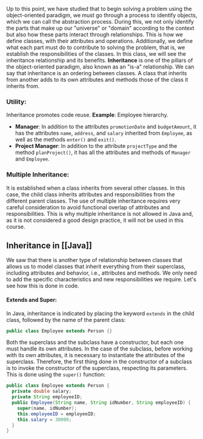 Up to this point, we have studied that to begin solving a problem using the object-oriented paradigm, we must go through a process to identify objects, which we can call the abstraction process. During this, we not only identify the parts that make up our "universe" or "domain" according to the context but also how these parts interact through relationships. This is how we define classes, with their attributes and operations. Additionally, we define what each part must do to contribute to solving the problem, that is, we establish the responsibilities of the classes. In this class, we will see the inheritance relationship and its benefits.
**Inheritance** is one of the pillars of the object-oriented paradigm, also known as an "is-a" relationship. We can say that inheritance is an ordering between classes. A class that inherits from another adds to its own attributes and methods those of the class it inherits from.
### Utility:
Inheritance promotes code reuse.
**Example**: Employee hierarchy.
- **Manager**: In addition to the attributes `promotionDate` and `budgetAmount`, it has the attributes `name`, `address`, and `salary` inherited from `Employee`, as well as the methods `enter()` and `exit()`.
- **Project Manager**: In addition to the attribute `projectType` and the method `planProject()`, it has all the attributes and methods of `Manager` and `Employee`.
### Multiple Inheritance:
It is established when a class inherits from several other classes. In this case, the child class inherits attributes and responsibilities from the different parent classes. The use of multiple inheritance requires very careful consideration to avoid functional overlap of attributes and responsibilities. This is why multiple inheritance is not allowed in Java and, as it is not considered a good design practice, it will not be used in this course.
## Inheritance in [[Java]]
We saw that there is another type of relationship between classes that allows us to model classes that inherit everything from their superclass, including attributes and behavior, i.e., attributes and methods. We only need to add the specific characteristics and new responsibilities we require. Let's see how this is done in code.
#### Extends and Super:
In Java, inheritance is indicated by placing the keyword `extends` in the child class, followed by the name of the parent class:
```java
public class Employee extends Person {}
```
Both the superclass and the subclass have a constructor, but each one must handle its own attributes.
In the case of the subclass, before working with its own attributes, it is necessary to instantiate the attributes of the superclass. Therefore, the first thing done in the constructor of a subclass is to invoke the constructor of the superclass, respecting its parameters. This is done using the `super()` function:
```java
public class Employee extends Person {
  private double salary;
  private String employeeID;
  public Employee(String name, String idNumber, String employeeID) {
    super(name, idNumber);
    this.employeeID = employeeID;
    this.salary = 30000;
  }
}
```